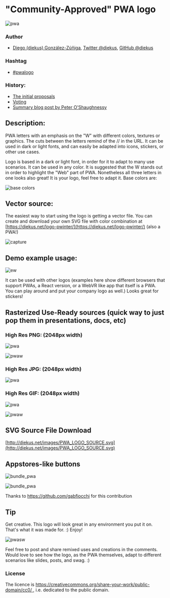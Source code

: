 # "Community-Approved" PWA logo

![pwa](https://user-images.githubusercontent.com/3104648/28351989-7f68389e-6c4b-11e7-9bf2-e9fcd4977e7a.png)

### Author
* [Diego (diekus) González-Zúñiga](http://diekus.net/), [Twitter @diekus](https://twitter.com/diekus), [GitHub @diekus](https://github.com/diekus)

### Hashtag
* [#pwalogo](https://twitter.com/search?f=tweets&vertical=default&q=%23pwalogo&src=typd&lang=en)

### History:
* [The initial proposals](https://github.com/webmaxru/progressive-web-apps-logo/blob/master/PROPOSALS-HISTORY.md)
* [Voting](https://github.com/webmaxru/progressive-web-apps-logo/issues/3)
* [Summary blog post by Peter O'Shaughnessy](https://medium.com/samsung-internet-dev/we-now-have-a-community-approved-progressive-web-apps-logo-823f212f57c9)

## Description:

PWA letters with an emphasis on the "W" with different colors, textures or graphics. The cuts between the letters remind of the // in the URL. It can be used in dark or light fonts, and can easily be adapted into icons, stickers, or other use cases.

Logo is based in a dark or light font, in order for it to adapt to many use scenarios. It can be used in any color. It is suggested that the W stands out in order to highlight the "Web" part of PWA. Nonetheless all three letters in one looks also great! It is your logo, feel free to adapt it. Base colors are:

![base colors](https://user-images.githubusercontent.com/3104648/28351783-ea1e2506-6c49-11e7-8295-2bcc76ba8201.png)

## Vector source:

The easiest way to start using the logo is getting a vector file. You can create and download your own SVG file with color combination at [https://diekus.net/logo-pwinter/](https://diekus.net/logo-pwinter/) (also a PWA!)

![capture](https://user-images.githubusercontent.com/3104648/28352657-9d13b9a0-6c4f-11e7-8e8c-1b55e9d4d07a.PNG)

## Demo example usage:
![ew](https://user-images.githubusercontent.com/3104648/28351863-96b13a74-6c4a-11e7-9ed9-1f021c36385e.jpg)

It can be used with other logos (examples here show different browsers that support PWAs, a React version, or a WebVR like app that itself is a PWA. You can play around and put your company logo as well.) Looks great for stickers!

## Rasterized Use-Ready sources (quick way to just pop them in presentations, docs, etc)

### High Res PNG: (2048px width)

![pwa](https://user-images.githubusercontent.com/3104648/28352004-a055292c-6c4b-11e7-9c6b-a94cdc2a5458.png)

![pwaw](https://user-images.githubusercontent.com/3104648/28352065-2f94fba8-6c4c-11e7-9536-3d8e249e048f.png)

### High Res JPG: (2048px  width)

![pwa](https://user-images.githubusercontent.com/3104648/28352019-c0aea0ea-6c4b-11e7-97f2-eb3cc28c6db0.jpg)

### High Res GIF: (2048px width)

![pwa](https://user-images.githubusercontent.com/3104648/28352033-e453b5bc-6c4b-11e7-95eb-2fcac2e84e6e.gif)

![pwaw](https://user-images.githubusercontent.com/3104648/28352047-0a085920-6c4c-11e7-9b9c-c0d428ba66a1.gif)

## SVG Source File Download

[http://diekus.net/images/PWA_LOGO_SOURCE.svg](http://diekus.net/images/PWA_LOGO_SOURCE.svg)

## Appstores-like buttons

![bundle_pwa](https://user-images.githubusercontent.com/9122190/28998409-c5bf7362-7a00-11e7-9b63-db56694522e7.png)

![bundle_pwa](https://user-images.githubusercontent.com/9122190/28998498-0df3c0c8-7a03-11e7-8780-2c71d0b3330e.png)

Thanks to https://github.com/gabfiocchi for this contribution



## Tip

Get creative. This logo will look great in any environment you put it on. That's what it was made for. :) Enjoy!

![pwasw](https://user-images.githubusercontent.com/3104648/28352346-cd52892c-6c4d-11e7-9052-007a9f4f956c.png)

Feel free to post and share remixed uses and creations in the comments. Would love to see how the logo, as the PWA themselves, adapt to different scenarios like slides, posts, and swag. :)

### License
The licence is [ https://creativecommons.org/share-your-work/public-domain/cc0/ ](https://creativecommons.org/share-your-work/public-domain/cc0/), i.e. dedicated to the public domain.


